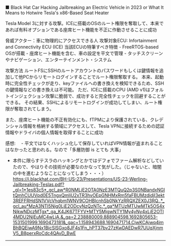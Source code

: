■ Black Hat Car Hacking
Jailbreaking an Electric Vehicle in 2023 or What It Means to Hotwire Tesla's x86-Based Seat Heater

Tesla Model 3に対する攻撃。ICEに搭載のOSのルート権限を奪取して、本来であれば有料オプションである座席ヒート機能を不正に作動させることに成功

脅威アクター：車に物理的にアクセスできる人
攻撃対象ECU: Infortainment and Connectivity ECU (ICE)
当該ECUの特筆すべき特徴
    - FreeRTOS-based OSが搭載
    - 座席ヒート機能を含む、車の設定を平文で管理 
    - タッチスクリーンやナビゲーション、エンターテインメント・システム    
    
攻撃方法
    ルートFSにSSHのルートアカウントのパスワードもしくは鍵情報を追加して他PCからリモートログインすることでルート権限奪取する。
    本来、起動時に完全性チェックが走り、keyファイルへの書き換えを検知できるため、SSHの鍵情報などの書き換えは不可能。
    ただ、ICEに搭載のCPU (AMD v1)はフォルトインジェクション攻撃に脆弱で、成功すると完全性チェックを回避することができる。
    その結果、SSHによるリモートログインが成功してしまい、ルート権限が奪取されてしまう。

また、座席ヒート機能の不正有効化にも、fTPMにより保護されている、クレデンシャル情報を格納する領域にアクセスして、Tesla VPNに接続するための認証情報やドライバの個人情報を取得することに成功

感想: 
　- 平文ではなくハッシュ化して保存していればVPN情報が盗まれることはなかったと思われる。なので「多層防御 is とても 大事」
  - 本件に限らすテスラのハッキングとかではデフォでファーム解析などしていたので、やはりその技術が必要なのかなって気がした。（じゃないと、暗闇の中を進むようなことになってしまう・・・） 
　
　
https://i.blackhat.com/BH-US-23/Presentations/US-23-Werling-Jailbreaking-Teslas.pdf?_gl=1*1es83c5*_gcl_aw*R0NMLjE2OTA0NzE3MTQuQ2p3S0NBandxNGltQmhCUUVpd0E5TngxQmljU2xTR3hvOEpGNHMxRm5faFBUMzdidjI3ekt3REFFRHdSN1VVcVhqbm1WNV9COHBlcnhSb0NkYzRRQXZEX0J3RQ..*_gcl_au*MzA3NTI5Njg0LjE2ODcyNzQzNTc.*_ga*MTUzMTUwMTk5OS4xNjkwNDczMTgx*_ga_K4JK67TFYV*MTY5MjgwNTY1My4yNy4xLjE2OTI4MDU2NjEuMC4wLjA.&_ga=2.238880009.888904598.1692805653-1531501999.1690473181&_gac=1.158943688.1690471714.CjwKCAjwq4imBhBQEiwA9Nx1BicSlSGxo8JF4s1Fn_hPT37bv27zKwDAEDwR7UUqXjnmV5_B8perxRoCdc4QAvD_BwE


----------------------------------------------------------------------
